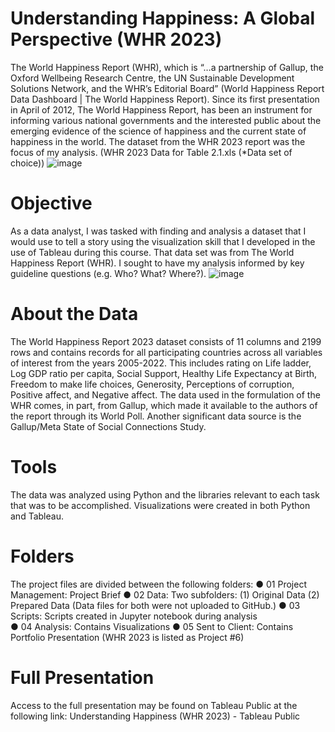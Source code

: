 # Understanding Happiness: A Global Perspective (WHR 2023)
The World Happiness Report (WHR), which is “…a partnership of Gallup, the Oxford Wellbeing Research Centre, the UN Sustainable Development Solutions Network, and the WHR’s Editorial Board” (World Happiness Report Data Dashboard | The World Happiness Report).  Since its first presentation in April of 2012, The World Happiness Report, has been an instrument for informing various national governments and the interested public about the emerging evidence of the science of happiness and the current state of happiness in the world. The dataset from the WHR 2023 report was the focus of my analysis. (WHR 2023 Data for Table 2.1.xls (*Data set of choice))
![image](https://github.com/cemelumba89/WHR-2023-/assets/150555236/c05a67b4-f5b4-4688-b6dc-6f715f5a5cdf)
# Objective 
As a data analyst, I was tasked with finding and analysis a dataset that I would use to tell a story using the visualization skill that I developed in the use of Tableau during this course. That data set was from The World Happiness Report (WHR). I sought to have my analysis informed by key guideline questions (e.g. Who? What? Where?). ![image](https://github.com/cemelumba89/WHR-2023-/assets/150555236/1ef0de8d-4855-44d8-b4ba-d9d2d87d76cd)
# About the Data 
The World Happiness Report 2023 dataset consists of 11 columns and 2199 rows and contains records for all participating countries across all variables of interest from the years 2005-2022. This includes rating on Life ladder, Log GDP ratio per capita, Social Support, Healthy Life Expectancy at Birth, Freedom to make life choices, Generosity, Perceptions of corruption, Positive affect, and Negative affect. The data used in the formulation of the WHR comes, in part, from Gallup, which made it available to the authors of the report through its World Poll. Another significant data source is the Gallup/Meta State of Social Connections Study. 
# Tools 
The data was analyzed using Python and the libraries relevant to each task that was to be accomplished. Visualizations were created in both Python and Tableau.
# Folders 
The project files are divided between the following folders:
   ● 01 Project Management: Project Brief
   ● 02 Data: Two subfolders: (1) Original Data (2) Prepared Data (Data files for both were not uploaded to GitHub.)
   ● 03 Scripts: Scripts created in Jupyter notebook during analysis  
   ● 04 Analysis: Contains Visualizations
   ● 05 Sent to Client: Contains Portfolio Presentation (WHR 2023 is listed as Project #6)
# Full Presentation
Access to the full presentation may be found on Tableau Public at the following link: Understanding Happiness (WHR 2023) - Tableau Public
